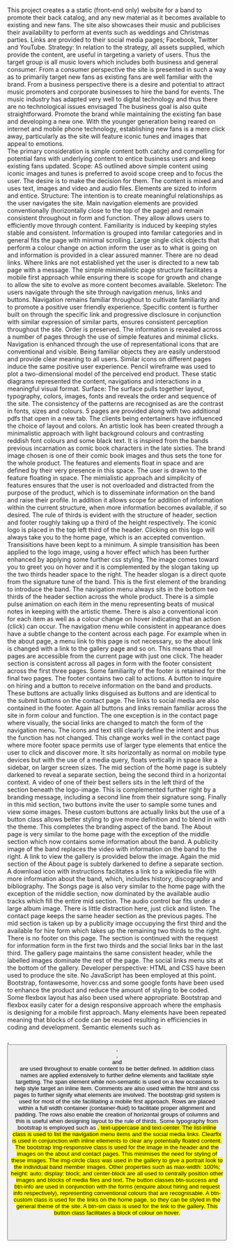 This project creates a  a static (front-end only) website for a band to promote their back catalog, and any new material as it becomes available to existing and new fans.
The site also showcases their music and publicises their availability to perform at events such as weddings and Christmas parties.
Links are provided to their social media pages; Facebook, Twitter and YouTube.
Strategy: In relation to  the strategy, all assets supplied, which provide the content, are useful in targeting a variety of users. Thus the  target group is all music lovers which includes both business and general consumer. From a consumer perspective the site is presented in such a way as to primarily target new fans as existing fans are well familiar with the brand.
From a business perspective there is a desire and potential to attract music promoters and corporate businesses to hire the band for events.
The music industry has adapted very well to digital technology and thus there are no technological issues envisaged
The business goal is also quite straightforward. Promote the brand while maintaining  the existing fan base and developing a new one. With the younger generation being reared on internet and mobile phone technology, establishing new fans is a mere click away, particularly as the site will feature iconic tunes and images that appeal to emotions.                               
The primary consideration is simple content both catchy and compelling for potential fans with underlying content to entice business users and keep existing fans updated.
Scope:
AS outlined above simple content using iconic images and tunes is preferred to avoid scope creep and to focus the user. The desire is to make the decision for them.
The content is mixed and uses text, images and video and audio files.
Elements are sized to inform and entice.
Structure:
The intention is to create meaningful relationships as the user navigates the site. Main navigation elements are provided conventionally (horizontally close to the top of the page) and remain consistent throughout in form and function. They allow allows users to efficiently move through content. Familiarity is induced by keeping styles stable and consistent. Information is grouped into familar categories and in general fits the page with minimal scrolling. 
Large single click objects that perform  a colour change on action inform the user as to what is going on and information is provided in a clear assured manner. There are no dead links. Where links are not established yet  the user is directed to a new tab page with a message. 
The simple minimalistic page structure facilitates a mobile first approach while ensuring there is scope for growth and change to allow the site to evolve as more content becomes available.
Skeleton:
The users navigate through the site through navigation menus, links and buttons. Navigation remains familiar throughout  to cultivate familiarity and to promote a positive user friendly experience. Specific content is further built on through the specific link and progressive disclosure in conjunction with similar expression of similar parts, ensures consistent perception throughout the site. Order is preserved. The information is revealed across a number of pages through the use of simple features and minimal clicks. Navigation is enhanced through the use of representational icons that are conventional and visible.  Being familiar objects they are easily understood and provide clear meaning to all users. Similar icons on different pages induce the same positive user experience. 
Pencil wireframe was used to plot a two-dimensional model of the perceived end product. These static diagrams represented the content, navigations and interactions in a meaningful visual format.
Surface: 
The surface pulls together layout, typography, colors, images, fonts and reveals the order and sequence of the site. The consistency of the patterns are recognised as are the contrast in fonts, sizes and colours. 5 pages are provided along with two additional pdfs that open in a new tab.
The clients being entertainers have influenced the choice of layout and colors. An artistic look has been created through a minimalistic approach with light background colours and contrasting reddish font colours and some black text. It is inspired from the bands previous incarnation as comic book characters in the late sixties.  The brand image chosen is one of their comic book images and thus sets the tone for the whole product. The features and elements float in space and are defined by their very presence in this space. The user is drawn to the feature floating in space.
The mimialistic approach and simplicity of features ensures that the user is not overloaded and distracted from the purpose of the product, which is to disseminate information on the band and raise their profile. In addition it allows scope for addition of information within the current structure, when more information becomes available, if so desired. 
The rule of thirds is evident with the structure of header, section and footer roughly taking up a third of the height respectively.  The iconic logo is placed in the top left third of the header. Clicking on this logo will always take you to the home page, which is an accepted convention. Transisitions have been kept to a minimum. A simple transisition has been applied to the logo image, using a hover effect which has been further enhanced by applying some further css styling. The image comes toward you to greet you on hover and it is complemented by the slogan taking up the two thirds header space to the right. The header slogan is a direct quote from the signature tune of the band. This is the first element of the branding to introduce the band. 
The navigation menu always sits  in the bottom two thirds of the header section across the whole product. There is a simple pulse animation on each item in the menu representing  beats of musical notes in keeping with the artistic theme. There is also a conventional icon for each item as well as a colour change on hover indicating that an action (click) can occur.
The navigation menu while consistent in appearance does have a subtle change to the content across each page. For example when in the about page, a menu link to this page is not necessary, so the about link is changed with a link to the gallery page and so on. This means that all pages are accessible from the current page with just one click. 
The header section is consistent across all pages in form with the footer consistent across the first three pages. Some familiarity of the footer is retained for the final two pages.
The footer contains two call to actions. A button to inquire on hiring  and a button to receive information on the band and products. These buttons are actually links disguised as buttons and are identical to the submit buttons on the contact page. The links to social media are also contained in the footer.  Again all buttons and links remain familiar across the site in form colour and function. The one exception is in the contact page where visually, the social links are changed to match the form of the navigation menu. The icons and text still clearly define the intent and thus the function has not changed. This change works well in the contact page where more footer space permits use of larger type elements that entice the user to click and discover more. It sits horizontally as normal on mobile type devices but with the use of a media query, floats vertically in space like a sidebar, on larger screen sizes.
The mid section of the home page is subtely darkened to reveal a separate section, being the second third in a horizontal context. A video of one of their best sellers sits in the left third of the section beneath the logo-image. This is complemented further right by a branding message, including a second line from their signature song. Finally in this mid section, two buttons invite the user to sample some tunes and view some images. These custom buttons are actually links but  the use of a button class allows better styling to give more definition and to blend in with the theme. This completes the branding aspect of the band.
The About page is very similar to the home page with the exception of the middle section which now contains some information about the band. A publicity image of the band  replaces the video with information on the band to the right. A link to view the gallery is provided below the image. Again the mid section of the About page is subtely darkened to define a separate section. A download icon with instructions facilitates a link to a wikipedia file with more information about the band, which, includes history, discography and bibliography.
The Songs page is also very similar to the home page with the exception of the middle section, now dominated by the available audio tracks which fill the entire mid section. The audio control bar fits under a large album image. There is little distraction here, just click and listen.
The contact page keeps the same header section as the previous pages. The mid section is taken up by a publicity image occupying the first third and the available for hire form which takes up the remaining two thirds to the right. There is no footer on this page. The section is continued with the request for information form in the first two thirds and the social links bar in the last third.
The gallery page maintains the same consistent header, while the labelled images dominate the rest of the page.  The social links menu sits at the bottom of the gallery.
Developer perspective:
HTML and CSS have been used to produce the site. No JavaScript has been employed at this point. Bootstrap, fontawesome, hover.css and some google fonts have been used to enhance the product and reduce the amount of styling to be coded. Some flexbox layout has also been used where appropriate. Bootstrap and flexbox easily cater for a design responsive approach where the emphasis is designing for a mobile first approach. Many elements have been repeated meaning that blocks of code can be reused resulting in efficiencies in coding and development.
Semantic elements such as <form>, <button>, <article>, <header> and <section> are used throughout  to enable content to be better defined. In addition class names are applied extensively to further define elements and facilitate style targetting. The span element while non-semantic is used on a few occasions to help style target an inline item. Comments are also used within the html and css pages to further signify what elements are involved.
The bootstrap grid system is used for most of the site facilitating a mobile first approach. Rows are placed within a full width container (container-fluid) to facilitate proper alignment and padding. The rows also enable the creation of horizontal groups of columns and this is useful when designing layout to the rule of  thirds. Some typography from bootstrap is  employed such as <mark>,  text-uppercase and text-center. The list-inline class is used to list the navigation menu items and the social media links. Clearfix is used in conjunction with inline ellements to clear any potentially floated content.
The bootstrap img-responsive class is used for the image in the header and the images on the about and contact pages.  This minimises the need for styling of these images. The img-circle class was used in the gallery to give a portrait look to the individual band member images.
Other properties such as max-width: 100%; height: auto; display: block; and center-block are all used to centrally position other images and blocks of media files and text.
The button classes btn-success and  btn-info are used in conjunction with the forms (enquire about hiring and request info respectively), representing conventional colours that are recognisable. A btn-custom class is used for the links on the home page, so they can be styled in the general theme of the site.  A btn-sm class is used for the link to the gallery. This button class facilitates a block of colour on hover.































